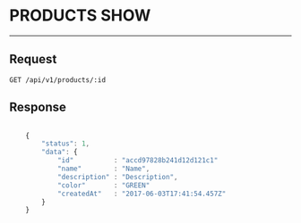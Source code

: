 # PRODUCTS SHOW
-----------

## Request

    GET /api/v1/products/:id


## Response

```javascript

    {
        "status": 1,
        "data": {
            "id"          : "accd97828b241d12d121c1"
            "name"        : "Name",
            "description" : "Description",
            "color"       : "GREEN"
            "createdAt"   : "2017-06-03T17:41:54.457Z"
        }
    }

```
